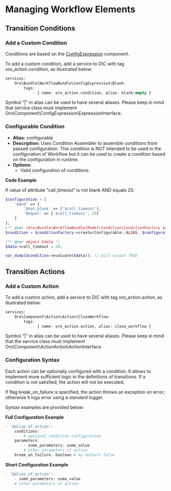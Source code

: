 <a id="backend-workflows-managing-elements"></a>

# Managing Workflow Elements

<a id="backend-workflows-transition-conditions"></a>

## Transition Conditions

### Add a Custom Condition

Conditions are based on the <a href="https://github.com/oroinc/platform/tree/4.2/src/Oro/Component/ConfigExpression/README.md" target="_blank">ConfigExpression</a> component.

To add a custom condition, add a service to DIC with tag oro_action.condition, as illustrated below:

```php
services:
    Oro\Bundle\WorkflowBundle\ConfigExpression\Blank:
        tags:
            - { name: oro_action.condition, alias: blank|empty }
```

Symbol “|” in alias can be used to have several aliases. Please keep in mind that service class must implement Oro\\Component\\ConfigExpression\\ExpressionInterface.

### Configurable Condition

* **Alias:** configurable
* **Description:** Uses Condition Assembler to assemble conditions from passed configuration. This condition is NOT intended to be used in the configuration of Workflow but it can be used to create a condition based on the configuration in runtime.
* **Options:**
  * Valid configuration of conditions.

**Code Example**

If value of attribute “call_timeout” is not blank AND equals 20.

```php
$configuration = [
    '@and' => [
        '@not_blank' => ['$call_timeout'],
        '@equal' => ['$call_timeout', 20]
    ]
];
/** @var \Oro\Bundle\WorkflowBundle\Model\Condition\ConditionFactory $conditionFactory */
$condition = $conditionFactory->create(Configurable::ALIAS, $configuration);

/** @var object $data */
$data->call_timeout = 20;

var_dump($condition->evaluate($data)); // will output TRUE
```

<a id="backend-workflows-transition-actions"></a>

## Transition Actions

### Add a Custom Action

To add a custom action, add a service to DIC with tag oro_action.action, as illustrated below:

```php
services:
    Oro\Component\Action\Action\CloseWorkflow:
        tags:
            - { name: oro_action.action, alias: close_workflow }
```

Symbol “|” in alias can be used to have several aliases. Please keep in mind that the service class must implement Oro\\Component\\ActionAction\\ActionInterface.

### Configuration Syntax

Each action can be optionally configured with a condition. It allows to implement more sufficient logic in the definitions of transitions. If a condition is not satisfied, the action will not be executed.

If flag break_on_failure is specified, the action throws an exception on error; otherwise it logs error using a standard logger.

Syntax examples are provided below:

**Full Configuration Example**

```php
- '@alias_of_action':
    conditions:
        # optional condition configuration
    parameters:
        - some_parameters: some_value
        # other parameters of action
    break_on_failure: boolean # by default false
```

**Short Configuration Example**

```php
- '@alias_of_action':
    - some_parameters: some_value
    # other parameters of action
```

<!-- Frontend -->
